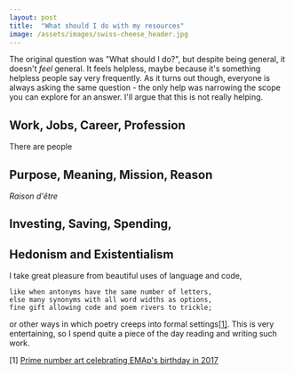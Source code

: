 ```yaml
---
layout: post
title:  "What should I do with my resources"
image: /assets/images/swiss-cheese_header.jpg
---
```


The original question was "What should I do?", but despite being general, it
doesn't _feel_ general. It feels helpless, maybe because it's something helpless
people say very frequently. As it turns out though, everyone is always asking
the same question - the only help was narrowing the scope you can explore for an
answer. I'll argue that this is not really helping.

## Work, Jobs, Career, Profession

There are people

## Purpose, Meaning, Mission, Reason

_Raison d'être_

## Investing, Saving, Spending,


## Hedonism and Existentialism

I take great pleasure from beautiful uses of language and code,

```
like when antonyms have the same number of letters,
else many synonyms with all word widths as options,
fine gift allowing code and poem rivers to trickle;
```

or other ways in which poetry creeps into formal settings[[1]](#1). This is very
entertaining, so I spend quite a piece of the day reading and writing such work.

<a id="1">[1]</a> [Prime number art celebrating EMAp's birthday in
2017](https://gist.github.com/villasv/c15c0d81069f570d0f1ac38913b16524)

